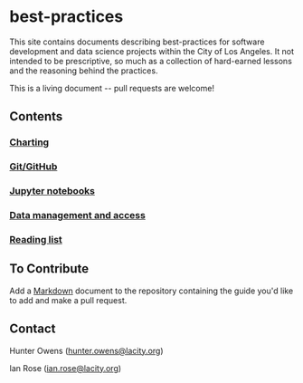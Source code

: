 # best-practices
This site contains documents describing best-practices for software development
and data science projects within the City of Los Angeles. It not intended to be
prescriptive, so much as a collection of hard-earned lessons and the reasoning
behind the practices.

This is a living document -- pull requests are welcome!

## Contents
### [Charting](./charting.md)
### [Git/GitHub](./Github.md)
### [Jupyter notebooks](./notebooks.md)
### [Data management and access](./data-pipeline.md)
### [Reading list](./reading-list.md)

## To Contribute
Add a [Markdown](https://guides.github.com/features/mastering-markdown/) document to the repository containing the guide you'd like to add and make a pull request. 

## Contact 
Hunter Owens (hunter.owens@lacity.org)

Ian Rose (ian.rose@lacity.org)
